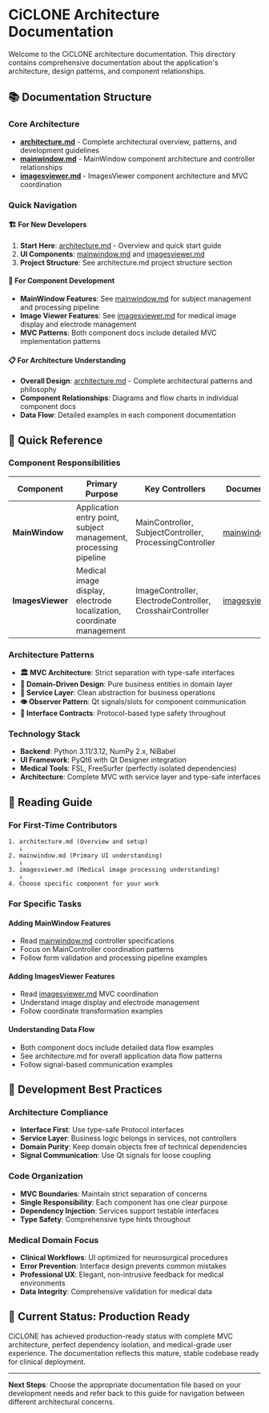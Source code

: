 # CiCLONE Architecture Documentation

Welcome to the CiCLONE architecture documentation. This directory contains comprehensive documentation about the application's architecture, design patterns, and component relationships.

## 📚 Documentation Structure

### Core Architecture
- **[architecture.md](./architecture.md)** - Complete architectural overview, patterns, and development guidelines
- **[mainwindow.md](./mainwindow.md)** - MainWindow component architecture and controller relationships
- **[imagesviewer.md](./imagesviewer.md)** - ImagesViewer component architecture and MVC coordination

### Quick Navigation

#### 🏗️ For New Developers
1. **Start Here**: [architecture.md](./architecture.md) - Overview and quick start guide
2. **UI Components**: [mainwindow.md](./mainwindow.md) and [imagesviewer.md](./imagesviewer.md)
3. **Project Structure**: See architecture.md project structure section

#### 🔧 For Component Development
- **MainWindow Features**: See [mainwindow.md](./mainwindow.md) for subject management and processing pipeline
- **Image Viewer Features**: See [imagesviewer.md](./imagesviewer.md) for medical image display and electrode management
- **MVC Patterns**: Both component docs include detailed MVC implementation patterns

#### 📋 For Architecture Understanding
- **Overall Design**: [architecture.md](./architecture.md) - Complete architectural patterns and philosophy
- **Component Relationships**: Diagrams and flow charts in individual component docs
- **Data Flow**: Detailed examples in each component documentation

## 🎯 Quick Reference

### Component Responsibilities

| Component | Primary Purpose | Key Controllers | Documentation |
|-----------|----------------|-----------------|---------------|
| **MainWindow** | Application entry point, subject management, processing pipeline | MainController, SubjectController, ProcessingController | [mainwindow.md](./mainwindow.md) |
| **ImagesViewer** | Medical image display, electrode localization, coordinate management | ImageController, ElectrodeController, CrosshairController | [imagesviewer.md](./imagesviewer.md) |

### Architecture Patterns

- **🏛️ MVC Architecture**: Strict separation with type-safe interfaces
- **🎯 Domain-Driven Design**: Pure business entities in domain layer
- **🔧 Service Layer**: Clean abstraction for business operations
- **👁️ Observer Pattern**: Qt signals/slots for component communication
- **🔗 Interface Contracts**: Protocol-based type safety throughout

### Technology Stack

- **Backend**: Python 3.11/3.12, NumPy 2.x, NiBabel
- **UI Framework**: PyQt6 with Qt Designer integration
- **Medical Tools**: FSL, FreeSurfer (perfectly isolated dependencies)
- **Architecture**: Complete MVC with service layer and type-safe interfaces

## 📖 Reading Guide

### For First-Time Contributors
```
1. architecture.md (Overview and setup)
   ↓
2. mainwindow.md (Primary UI understanding)
   ↓  
3. imagesviewer.md (Medical image processing understanding)
   ↓
4. Choose specific component for your work
```

### For Specific Tasks

#### Adding MainWindow Features
- Read [mainwindow.md](./mainwindow.md) controller specifications
- Focus on MainController coordination patterns
- Follow form validation and processing pipeline examples

#### Adding ImagesViewer Features  
- Read [imagesviewer.md](./imagesviewer.md) MVC coordination
- Understand image display and electrode management
- Follow coordinate transformation examples

#### Understanding Data Flow
- Both component docs include detailed data flow examples
- See architecture.md for overall application data flow patterns
- Follow signal-based communication examples

## 🚀 Development Best Practices

### Architecture Compliance
- **Interface First**: Use type-safe Protocol interfaces
- **Service Layer**: Business logic belongs in services, not controllers
- **Domain Purity**: Keep domain objects free of technical dependencies
- **Signal Communication**: Use Qt signals for loose coupling

### Code Organization
- **MVC Boundaries**: Maintain strict separation of concerns
- **Single Responsibility**: Each component has one clear purpose
- **Dependency Injection**: Services support testable interfaces
- **Type Safety**: Comprehensive type hints throughout

### Medical Domain Focus
- **Clinical Workflows**: UI optimized for neurosurgical procedures
- **Error Prevention**: Interface design prevents common mistakes
- **Professional UX**: Elegant, non-intrusive feedback for medical environments
- **Data Integrity**: Comprehensive validation for medical data

## 🎯 Current Status: Production Ready

CiCLONE has achieved production-ready status with complete MVC architecture, perfect dependency isolation, and medical-grade user experience. The documentation reflects this mature, stable codebase ready for clinical deployment.

---

**Next Steps**: Choose the appropriate documentation file based on your development needs and refer back to this guide for navigation between different architectural concerns.